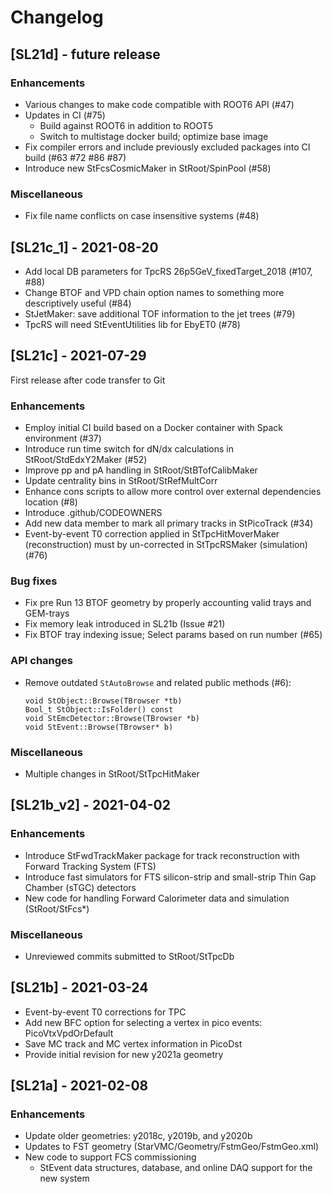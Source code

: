 # Changelog

## [SL21d] - future release

### Enhancements

- Various changes to make code compatible with ROOT6 API (#47)
- Updates in CI (#75)
  - Build against ROOT6 in addition to ROOT5
  - Switch to multistage docker build; optimize base image
- Fix compiler errors and include previously excluded packages into CI build (#63 #72 #86 #87)
- Introduce new StFcsCosmicMaker in StRoot/SpinPool (#58)

### Miscellaneous

- Fix file name conflicts on case insensitive systems (#48)


## [SL21c_1] - 2021-08-20

- Add local DB parameters for TpcRS 26p5GeV_fixedTarget_2018 (#107, #88)
- Change BTOF and VPD chain option names to something more descriptively useful (#84)
- StJetMaker: save additional TOF information to the jet trees (#79)
- TpcRS will need StEventUtilities lib for EbyET0 (#78)


## [SL21c] - 2021-07-29

First release after code transfer to Git

### Enhancements

- Employ initial CI build based on a Docker container with Spack environment (#37)
- Introduce run time switch for dN/dx calculations in StRoot/StdEdxY2Maker (#52)
- Improve pp and pA handling in StRoot/StBTofCalibMaker
- Update centrality bins in StRoot/StRefMultCorr
- Enhance cons scripts to allow more control over external dependencies location (#8)
- Introduce .github/CODEOWNERS
- Add new data member to mark all primary tracks in StPicoTrack (#34)
- Event-by-event T0 correction applied in StTpcHitMoverMaker (reconstruction)
  must by un-corrected in StTpcRSMaker (simulation) (#76)

### Bug fixes

- Fix pre Run 13 BTOF geometry by properly accounting valid trays and GEM-trays
- Fix memory leak introduced in SL21b (Issue #21)
- Fix BTOF tray indexing issue; Select params based on run number (#65)

### API changes

- Remove outdated `StAutoBrowse` and related public methods (#6):

      void StObject::Browse(TBrowser *tb)
      Bool_t StObject::IsFolder() const
      void StEmcDetector::Browse(TBrowser *b)
      void StEvent::Browse(TBrowser* b)

### Miscellaneous

- Multiple changes in StRoot/StTpcHitMaker


## [SL21b_v2] - 2021-04-02

### Enhancements

- Introduce StFwdTrackMaker package for track reconstruction with Forward
  Tracking System (FTS)
- Introduce fast simulators for FTS silicon-strip and small-strip Thin Gap
  Chamber (sTGC) detectors
- New code for handling Forward Calorimeter data and simulation (StRoot/StFcs*)

### Miscellaneous

- Unreviewed commits submitted to StRoot/StTpcDb


## [SL21b] - 2021-03-24

- Event-by-event T0 corrections for TPC
- Add new BFC option for selecting a vertex in pico events: PicoVtxVpdOrDefault
- Save MC track and MC vertex information in PicoDst
- Provide initial revision for new y2021a geometry


## [SL21a] - 2021-02-08

### Enhancements

- Update older geometries: y2018c, y2019b, and y2020b
- Updates to FST geometry (StarVMC/Geometry/FstmGeo/FstmGeo.xml)
- New code to support FCS commissioning
  - StEvent data structures, database, and online DAQ support for the new system
